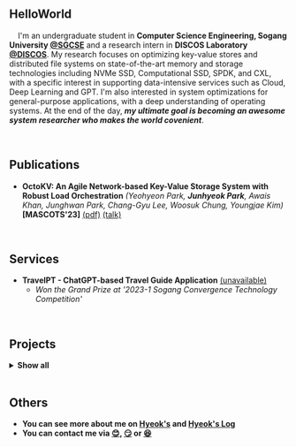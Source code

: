 <!--<p align="center">-->
<!--<img align="center" alt="GIF" src="https://media1.giphy.com/media/3oKIPnAiaMCws8nOsE/giphy.gif?cid=ecf05e47fp2kwa76abo0wt1esa90i735t2frr1xxxe5bcc23&rid=giphy.gif&ct=g" />-->
<!--</p>-->

<!--<p align="center">-->
<br/>

**HelloWorld**
---

&nbsp; &nbsp; I'm an undergraduate student in **Computer Science Engineering, Sogang University [@SGCSE](https://cs.sogang.ac.kr/cs/index_new.html)** and a research intern in **DISCOS Laboratory [@DISCOS](http://discos.sogang.ac.kr/)**. My research focuses on optimizing key-value stores and distributed file systems on state-of-the-art memory and storage technologies including NVMe SSD, Computational SSD, SPDK, and CXL, with a specific interest in supporting data-intensive services such as Cloud, Deep Learning and GPT. I'm also interested in system optimizations for general-purpose applications, with a deep understanding of operating systems. At the end of the day, **_my ultimate goal is becoming an awesome system researcher who makes the world covenient_**.

<br/>

**Publications**
---
<!--START_SECTION:activity-->
- **OctoKV: An Agile Network-based Key-Value Storage System with Robust Load Orchestration** _(Yeohyeon Park, **Junhyeok Park**, Awais Khan, Junghwan Park, Chang-Gyu Lee, Woosuk Chung, Youngjae Kim)_ **\[MASCOTS'23\]** [(pdf)](https://discos.sogang.ac.kr/file/2023/intl_conf/MASCOTS_2023_Y_Park.pdf) [(talk)](https://discos.sogang.ac.kr/gallery)
<!--END_SECTION:activity-->

<br/>

**Services**
---
<!--START_SECTION:activity-->
- **TravelPT - ChatGPT-based Travel Guide Application** [(unavailable)](http://cscp2.sogang.ac.kr/CSE4186/index.php/%EC%8C%88%EB%B0%95%ED%95%9C%EA%B9%80) <br>
  - _Won the Grand Prize at '2023-1 Sogang Convergence Technology Competition'_
<!--END_SECTION:activity-->

<br/>

**Projects**
---
<details>
<summary><b>Show all</b></summary>
<div markdown="1">

|Title|Repo|Date|
|--|--|--|
|**Embedded System Software Developments**|[Link](https://github.com/junttang/EmbeddedSystemSoftware)|_06/23_|
|**PintOS Projects for studying OS Concepts**|[Link](https://github.com/junttang/PintOSprojects)|_12/22_|
|**Tiny-based C-Minus Compiler Construction**|[Link](https://github.com/junttang/TinyBasedC-Compiler)|_12/22_|
|**Electronics Vendor Company Database Project**|[Link](https://github.com/junttang/ElecVendorCompDatabase)|_06/22_|
|**C-style Dynamic Memory Allocator (malloc-lab)**|[Link](https://github.com/junttang/DynamicMemoryAllocator)|_06/22_|
|**Event&Thread-based Concurrent Stock Server**|[Link](https://github.com/junttang/ConcurrentServerProject)|_05/22_|
|**Bash-like Linux Shell Development Project**|[Link](https://github.com/junttang/MyShellProject)|_04/22_|
|**Programming FPGA with Verilog HDL in Vivado IDE**|[Link](https://github.com/junttang/ProgrammingFPGA)|_12/21_|
|**WhereIsMyCheese - OFS(OpenFrameWork)-based Maze Game**|[Link](https://github.com/junttang/MazeGameOFSbased)|_12/21_|
|**Assembly Programming with x86 MASM Assembler**|[Link](https://github.com/junttang/AssemblyProgrammingAssign)|_05/21_|

</div>
</details>
<br/>

**Others**
---
- **You can see more about me on [Hyeok's](https://junttang.github.io/HyeoksPersonalWebSite/) and [Hyeok's Log](https://velog.io/@junttang)**
- **You can contact me via [:blush:](mailto:junttang123@naver.com), [:smirk:](mailto:junttang@sogang.ac.kr) or [:laughing:](https://www.instagram.com/hyeok_travel/)**
<br/>
